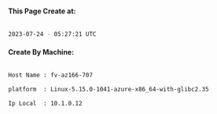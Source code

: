 
   
#### This Page Create at:

```bash

2023-07-24 - 05:27:21 UTC

```

#### Create By Machine:

```bash

Host Name : fv-az166-707

platform  : Linux-5.15.0-1041-azure-x86_64-with-glibc2.35

Ip Local  : 10.1.0.12

```

